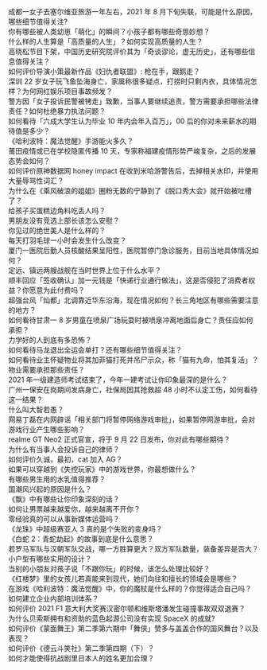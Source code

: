 成都一女子去塞尔维亚旅游一年左右，2021 年 8 月下旬失联，可能是什么原因，哪些细节值得关注?  
你有哪些被人类幼崽「萌化」的瞬间？小孩子都有哪些奇思妙想？  
什么样的人生算是「高质量的人生」？如何实现高质量的人生？  
高晓松节目下架，中国历史研究院评价其为「奇谈谬论，虚无历史」，还有哪些信息值得关注？  
如何评价导演小策最新作品《妇仇者联盟》: 枪在手，跟鹅走？  
深圳 22 岁女子玩飞鱼坠海身亡，家属称很多疑点，打捞时只剩内衣，具体情况怎样？为何网红娱乐项目事故频发？  
警方因「女子投诉民警被铐走」致歉，当事人要继续追责，警方需要承担哪些法律责任？如何杜绝暴力执法问题？  
如何看待「六成大学生认为毕业 10 年内会年入百万」，00 后的你对未来薪水的期待值是多少？  
《哈利波特：魔法觉醒》手游能火多久？  
莆田疫情或已在学校隐匿传播 10 天，专家称福建疫情形势严峻复杂，之后的发展态势会如何？  
如何评价原神数据网 honey impact 在收到米哈游警告后，去掉相关水印，并使用大量辱骂性词汇？  
为什么在《乘风破浪的姐姐》圈粉无数的宁静到了《脱口秀大会》就开始被吐槽了？  
给孩子买蛋糕边角料吃丢人吗？  
男朋友没有竞选上部长该怎么安慰？  
你见过的绝世美人是什么样的？  
每天打羽毛球一小时会发生什么改变？  
厦门一医院后勤人员核酸结果呈阳性，医院暂停门急诊服务，目前当地具体情况如何？  
定远、镇远两艘战舰在当时世界上位于什么水平？  
顺丰回应「签收确认」加一元钱是「快递行业通行做法」，这是否侵犯了消费者权益？你愿意为此付费吗？  
超强台风「灿都」北调靠近华东沿海，现在情况如何？长三角地区有哪些需要注意的地方？  
如何看待甘肃一 8 岁男童在喷泉广场玩耍时被喷泉冲离地面后身亡？责任应如何承担？  
力学好的人到底有多恐怖？  
如何看待马龙退出全运会单打？还有哪些细节值得关注？  
如何看待业主怀疑物业将其加菲猫打死并吊尸示众，称「猫有九命，怕其复活」？物业需要承担那些责任？  
2021 年一级建造师考试结束了，今年一建考试让你印象最深的是什么？  
广州一保安在岗期间发病身亡，社保局因其抢救超 48 小时不认定工伤，如何看待这一结果？  
什么叫大智若愚？  
网易丁磊在内网辟谣「相关部门将暂停网络游戏审批」，如果暂停网游审批，会对游戏行业产生哪些影响？  
realme GT Neo2 正式官宣，将于 9 月 22 日发布，你对此有哪些期待？  
为什么有当事人会投诉自己的律师？  
如何评价久诚，最初，cat 加入 AG？  
如果可以穿越到《失控玩家》中的游戏世界，你最想做什么？  
有哪些男生用的水乳值得推荐？  
国潮风兴起的原因是什么？  
《飘》中有哪些让你印象深刻的话？  
如何让男票越来越爱你，越来越离不开你？  
零经验真的可以从事新媒体运营吗？  
《龙珠》中超级赛亚人 3 真的是个失败的变身吗？  
《白蛇 2：青蛇劫起》的故事到底是什么意思？  
若罗马军队与汉朝军队交战，哪一方胜算更大？双方军队数量，装备差异是否大？  
小户型有哪些实用的设计？  
当别的小朋友对孩子说「不跟你玩」的时候，该怎么处理比较好？  
《红楼梦》里的女孩儿若真能来到现代，她们向往和擅长的领域会是哪些？  
在游戏《哈利波特：魔法觉醒》中，你的魔杖是什么样的？你觉得适合自己吗？  
如何建立企业内部培训体系？  
如何评价 2021 F1 意大利大奖赛汉密尔顿和维斯塔潘发生碰撞事故双双退赛？  
为什么贝索斯拥有和资助的蓝色起源公司没有实现 SpaceX 的成就?  
如何评价《蒙面舞王》第二季第六期中「舞侠」赞多与盖盖合作的国风舞台？以及表现？  
如何评价《德云斗笑社》第二季第四期（下）？  
如何才能使得抗战剧里日本人的姓名更加合理？  
